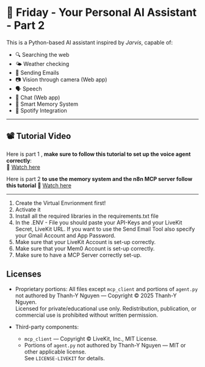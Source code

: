 # 🧠 Friday - Your Personal AI Assistant - Part 2

This is a Python-based AI assistant inspired by *Jarvis*, capable of:

- 🔍 Searching the web  
- 🌤️ Weather checking
- 📨 Sending Emails 
- 📷 Vision through camera (Web app)
- 🗣️ Speech
- 📝 Chat (Web app) 
- 🧠 Smart Memory System
- 🎵 Spotify Integration


---

## 📽️ Tutorial Video

Here is part 1 , **make sure to follow this tutorial to set up the voice agent correctly**:  
🎥 [Watch here](https://youtu.be/An4NwL8QSQ4?si=v1dNDDonmpCG1Els)

Here is part 2 **to use the memory system and the n8n MCP server follow this tutorial**
🎥 [Watch here](https://www.youtube.com/watch?v=gqmSKEUpRv8&ab_channel=Thanh-yDavidNguyen)


---
1. Create the Virtual Envrionment first!
2. Activate it
3. Install all the required libraries in the requirements.txt file
4. In the .ENV - File you should paste your API-Keys and your LiveKit Secret, LiveKit URL.
   If you want to use the Send Email Tool also specify your Gmail Account and App Password. 
5. Make sure that your LiveKit Account is set-up correctly. 
6. Make sure that your Mem0 Account is set-up correctly.
7. Make sure to have a MCP Server correctly set-up.


## Licenses

- Proprietary portions: All files except `mcp_client` and portions of `agent.py` not authored by Thanh-Y Nguyen — Copyright © 2025 Thanh-Y Nguyen.  
  Licensed for private/educational use only. Redistribution, publication, or commercial use is prohibited without written permission.  

- Third-party components:
  - `mcp_client` — Copyright © LiveKit, Inc., MIT License.  
  - Portions of `agent.py` not authored by Thanh-Y Nguyen — MIT or other applicable license.  
  See `LICENSE-LIVEKIT` for details.
